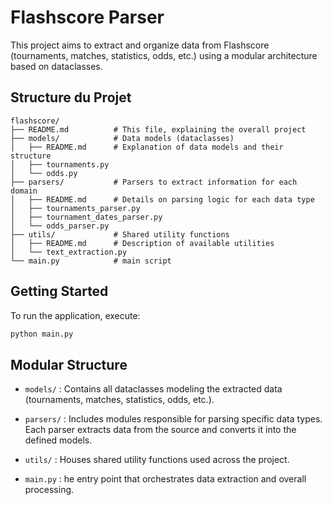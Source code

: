 # Flashscore Parser

This project aims to extract and organize data from Flashscore (tournaments, matches, statistics, odds, etc.) using a modular architecture based on dataclasses.

## Structure du Projet

```
flashscore/ 
├── README.md          # This file, explaining the overall project
├── models/            # Data models (dataclasses)
│   ├── README.md      # Explanation of data models and their structure
│   ├── tournaments.py
│   └── odds.py
├── parsers/           # Parsers to extract information for each domain
│   ├── README.md      # Details on parsing logic for each data type
│   ├── tournaments_parser.py
│   ├── tournament_dates_parser.py
│   └── odds_parser.py
├── utils/             # Shared utility functions
│   ├── README.md      # Description of available utilities
│   └── text_extraction.py
└── main.py            # main script
```

## Getting Started
To run the application, execute:
```bash
python main.py
```

## Modular Structure
* `models/` : Contains all dataclasses modeling the extracted data (tournaments, matches, statistics, odds, etc.).

* `parsers/` : Includes modules responsible for parsing specific data types. Each parser extracts data from the source and converts it into the defined models.

* `utils/`  : Houses shared utility functions used across the project.

* `main.py` : he entry point that orchestrates data extraction and overall processing.